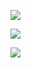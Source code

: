 ![](https://tva1.sinaimg.cn/large/008i3skNly1gt5xly49vuj30ge0d33z3.jpg)

![](https://tva1.sinaimg.cn/large/008i3skNly1gt5xm4ppegj30ge0bfgmh.jpg)

![](https://tva1.sinaimg.cn/large/008i3skNly1gt5xmdleihj30ge09m74o.jpg)

